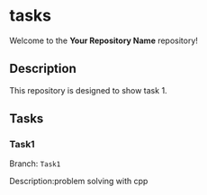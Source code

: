 # tasks

Welcome to the **Your Repository Name** repository!

## Description

This repository is designed to show task 1.

## Tasks

### Task1

Branch: `Task1`

Description:problem solving with cpp
